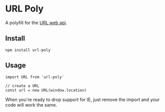 # URL Poly

A polyfill for the [URL web api](https://developer.mozilla.org/en-US/docs/Web/API/URL).

## Install

```
npm install url-poly
```

## Usage

```
import URL from 'url-poly'

// create a URL
const url = new URL(window.location)
```

When you're ready to drop support for IE, just remove the import and your code will work the same.